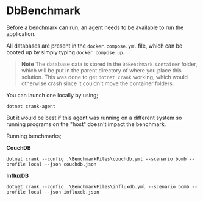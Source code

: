 # DbBenchmark

Before a benchmark can run, an agent needs to be available to run the application.

All databases are present in the `docker.compose.yml` file, which can be booted up by simply typing `docker compose up`.

> **Note**
> The database data is stored in the `DbBenchmark.Container` folder, which will be put in the parent directory of where you place this solution.
> This was done to get `dotnet crank` working, which would otherwise crash since it couldn't move the container folders.

You can launch one locally by using;

```shell
dotnet crank-agent 
```

But it would be best if this agent was running on a different system so running programs on the "host" doesn't impact the benchmark.

Running benchmarks;

**CouchDB**
```shell
dotnet crank --config .\BenchmarkFiles\couchdb.yml --scenario bomb --profile local --json couchdb.json
```

**InfluxDB**
```shell
dotnet crank --config .\BenchmarkFiles\influxdb.yml --scenario bomb --profile local --json influxdb.json
```

